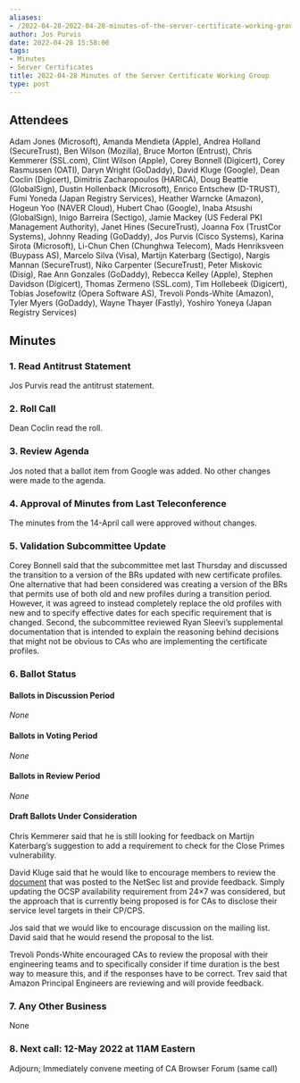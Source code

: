 ```yaml
---
aliases:
- /2022-04-28-2022-04-28-minutes-of-the-server-certificate-working-group/
author: Jos Purvis
date: 2022-04-28 15:58:00
tags:
- Minutes
- Server Certificates
title: 2022-04-28 Minutes of the Server Certificate Working Group
type: post
---
```


## Attendees 

Adam Jones (Microsoft), Amanda Mendieta (Apple), Andrea Holland (SecureTrust), Ben Wilson (Mozilla), Bruce Morton (Entrust), Chris Kemmerer (SSL.com), Clint Wilson (Apple), Corey Bonnell (Digicert), Corey Rasmussen (OATI), Daryn Wright (GoDaddy), David Kluge (Google), Dean Coclin (Digicert), Dimitris Zacharopoulos (HARICA), Doug Beattie (GlobalSign), Dustin Hollenback (Microsoft), Enrico Entschew (D-TRUST), Fumi Yoneda (Japan Registry Services), Heather Warncke (Amazon), Hogeun Yoo (NAVER Cloud), Hubert Chao (Google), Inaba Atsushi (GlobalSign), Inigo Barreira (Sectigo), Jamie Mackey (US Federal PKI Management Authority), Janet Hines (SecureTrust), Joanna Fox (TrustCor Systems), Johnny Reading (GoDaddy), Jos Purvis (Cisco Systems), Karina Sirota (Microsoft), Li-Chun Chen (Chunghwa Telecom), Mads Henriksveen (Buypass AS), Marcelo Silva (Visa), Martijn Katerbarg (Sectigo), Nargis Mannan (SecureTrust), Niko Carpenter (SecureTrust), Peter Miskovic (Disig), Rae Ann Gonzales (GoDaddy), Rebecca Kelley (Apple), Stephen Davidson (Digicert), Thomas Zermeno (SSL.com), Tim Hollebeek (Digicert), Tobias Josefowitz (Opera Software AS), Trevoli Ponds-White (Amazon), Tyler Myers (GoDaddy), Wayne Thayer (Fastly), Yoshiro Yoneya (Japan Registry Services)

## Minutes 

### 1. Read Antitrust Statement 

Jos Purvis read the antitrust statement.

### 2. Roll Call 

Dean Coclin read the roll.

### 3. Review Agenda 

Jos noted that a ballot item from Google was added. No other changes were made to the agenda.

### 4. Approval of Minutes from Last Teleconference 

The minutes from the 14-April call were approved without changes.

### 5. Validation Subcommittee Update 

Corey Bonnell said that the subcommittee met last Thursday and discussed the transition to a version of the BRs updated with new certificate profiles. One alternative that had been considered was creating a version of the BRs that permits use of both old and new profiles during a transition period. However, it was agreed to instead completely replace the old profiles with new and to specify effective dates for each specific requirement that is changed. Second, the subcommittee reviewed Ryan Sleevi’s supplemental documentation that is intended to explain the reasoning behind decisions that might not be obvious to CAs who are implementing the certificate profiles.

### 6. Ballot Status 

#### Ballots in Discussion Period 

_None_

#### Ballots in Voting Period 

_None_

#### Ballots in Review Period 

_None_

#### Draft Ballots Under Consideration 

Chris Kemmerer said that he is still looking for feedback on Martijn Katerbarg’s suggestion to add a requirement to check for the Close Primes vulnerability.

David Kluge said that he would like to encourage members to review the [document][1] that was posted to the NetSec list and provide feedback. Simply updating the OCSP availability requirement from 24×7 was considered, but the approach that is currently being proposed is for CAs to disclose their service level targets in their CP/CPS.

Jos said that we would like to encourage discussion on the mailing list. David said that he would resend the proposal to the list.

Trevoli Ponds-White encouraged CAs to review the proposal with their engineering teams and to specifically consider if time duration is the best way to measure this, and if the responses have to be correct. Trev said that Amazon Principal Engineers are reviewing and will provide feedback.

### 7. Any Other Business 

None

### 8. Next call: 12-May 2022 at 11AM Eastern 

Adjourn; Immediately convene meeting of CA Browser Forum (same call)

[1]: https://docs.google.com/document/d/1hKSbbCXQbAxIX2MesHEoAS6q2PRQsbdCXXcwMx7fDQU